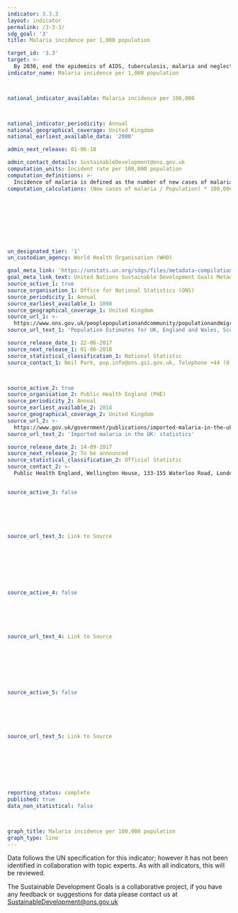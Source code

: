 ```yaml
---
indicator: 3.3.3
layout: indicator
permalink: /3-3-3/
sdg_goal: '3'
title: Malaria incidence per 1,000 population

target_id: '3.3'
target: >-
  By 2030, end the epidemics of AIDS, tuberculosis, malaria and neglected tropical diseases and combat hepatitis, water-borne diseases and other communicable diseases
indicator_name: Malaria incidence per 1,000 population



national_indicator_available: Malaria incidence per 100,000



national_indicator_periodicity: Annual
national_geographical_coverage: United Kingdom
national_earliest_available_data: '2000'

admin_next_release: 01-06-18

admin_contact_details: SustainableDevelopment@ons.gov.uk
computation_units: Incident rate per 100,000 population
computation_definitions: >-
  Incidence of malaria is defined as the number of new cases of malaria per 1,000 people at risk each year.
computation_calculations: (New cases of malaria / Population) * 100,000









un_designated_tier: '1'
un_custodian_agency: World Health Organisation (WHO)

goal_meta_link: 'https://unstats.un.org/sdgs/files/metadata-compilation/Metadata-Goal-3.pdf'
goal_meta_link_text: United Nations Sustainable Development Goals Metadata (PDF 431 KB)
source_active_1: true
source_organisation_1: Office for National Statistics (ONS)
source_periodicity_1: Annual
source_earliest_available_1: 1898
source_geographical_coverage_1: United Kingdom
source_url_1: >-
  https://www.ons.gov.uk/peoplepopulationandcommunity/populationandmigration/populationestimates/datasets/populationestimatesforukenglandandwalesscotlandandnorthernireland
source_url_text_1: 'Population Estimates for UK, England and Wales, Scotland and Northern Ireland'

source_release_date_1: 22-06-2017
source_next_release_1: 01-06-2018
source_statistical_classification_1: National Statistic
source_contact_1: Neil Park, pop.info@ons.gsi.gov.uk, Telephone +44 (0)1329 444661



source_active_2: true
source_organisation_2: Public Health England (PHE)
source_periodicity_2: Annual
source_earliest_available_2: 2014
source_geographical_coverage_2: United Kingdom
source_url_2: >-
  https://www.gov.uk/government/publications/imported-malaria-in-the-uk-statistics
source_url_text_2: 'Imported malaria in the UK: statistics'

source_release_date_2: 14-09-2017
source_next_release_2: To be announced
source_statistical_classification_2: Official Statistic
source_contact_2: >-
  Public Health England, Wellington House, 133-155 Waterloo Road, London SE1 8UG, Tel 020 7654 8000, www.gov.uk/phe


source_active_3: false






source_url_text_3: Link to Source








source_active_4: false






source_url_text_4: Link to Source








source_active_5: false






source_url_text_5: Link to Source








reporting_status: complete
published: true
data_non_statistical: false



graph_title: Malaria incidence per 100,000 population
graph_type: line
---
```

Data follows the UN specification for this indicator; however it has not been identified in collaboration with topic experts. As with all indicators, this will be reviewed.
  
The Sustainable Development Goals is a collaborative project, if you have any feedback or suggestions for data please contact us at <SustainableDevelopment@ons.gov.uk>


